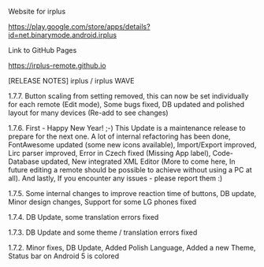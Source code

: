 Website for irplus

https://play.google.com/store/apps/details?id=net.binarymode.android.irplus

Link to GitHub Pages

https://irplus-remote.github.io

[RELEASE NOTES]
irplus / irplus WAVE

1.7.7. Button scaling from setting removed, this can now be set individually for each remote (Edit mode), Some bugs fixed, DB updated and polished layout for many devices (Re-add to see changes)

1.7.6.
First - Happy New Year! ;-) This Update is a maintenance release to prepare for the next one. A lot of internal refactoring has been done, FontAwesome updated (some new icons available), Import/Export improved, Lirc parser improved, Error in Czech fixed (Missing App label), Code-Database updated, New integrated XML Editor (More to come here, In future editing a remote should be possible to achieve without using a PC at all).
And lastly, If you encounter any issues - please report them :)

1.7.5. Some internal changes to improve reaction time of buttons, DB update, Minor design changes, Support for some LG phones fixed

1.7.4. DB Update, some translation errors fixed

1.7.3. DB Update and some theme / translation errors fixed

1.7.2. Minor fixes, DB Update, Added Polish Language, Added a new Theme, Status bar on Android 5 is colored